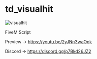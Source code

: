 # td_visualhit

![visualhit](https://github.com/ITonnyPro/td_visualhit/assets/10687575/5975ae9f-c280-45b3-b3b6-467874cffa33)

FiveM Script

Preview -> https://youtu.be/2yJNn3waOqk

Discord -> https://discord.gg/p7Bkd26JZ2
